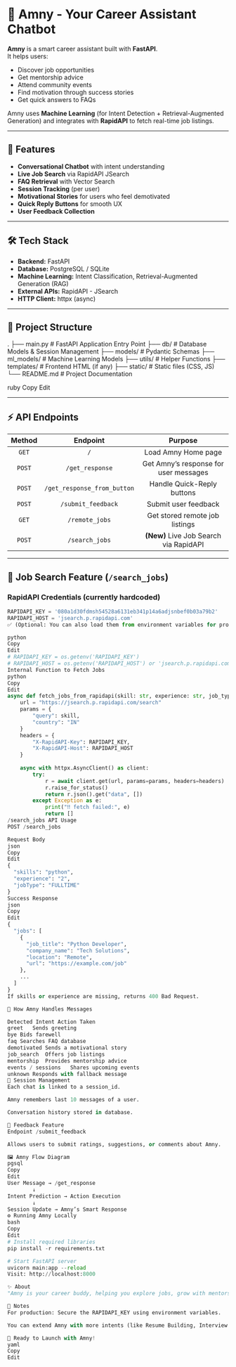 # 🤖 Amny - Your Career Assistant Chatbot

**Amny** is a smart career assistant built with **FastAPI**.  
It helps users:
- Discover job opportunities
- Get mentorship advice
- Attend community events
- Find motivation through success stories
- Get quick answers to FAQs

Amny uses **Machine Learning** (for Intent Detection + Retrieval-Augmented Generation) and integrates with **RapidAPI** to fetch real-time job listings.

---

## 🚀 Features

- **Conversational Chatbot** with intent understanding
- **Live Job Search** via RapidAPI JSearch
- **FAQ Retrieval** with Vector Search
- **Session Tracking** (per user)
- **Motivational Stories** for users who feel demotivated
- **Quick Reply Buttons** for smooth UX
- **User Feedback Collection**

---

## 🛠️ Tech Stack

- **Backend:** FastAPI
- **Database:** PostgreSQL / SQLite
- **Machine Learning:** Intent Classification, Retrieval-Augmented Generation (RAG)
- **External APIs:** RapidAPI - JSearch
- **HTTP Client:** httpx (async)

---

## 📂 Project Structure

. ├── main.py # FastAPI Application Entry Point ├── db/ # Database Models & Session Management ├── models/ # Pydantic Schemas ├── ml_models/ # Machine Learning Models ├── utils/ # Helper Functions ├── templates/ # Frontend HTML (if any) ├── static/ # Static files (CSS, JS) └── README.md # Project Documentation

ruby
Copy
Edit

---

## ⚡ API Endpoints

| Method | Endpoint | Purpose |
|:------:|:--------:|:-------:|
| `GET`  | `/` | Load Amny Home page |
| `POST` | `/get_response` | Get Amny’s response for user messages |
| `POST` | `/get_response_from_button` | Handle Quick-Reply buttons |
| `POST` | `/submit_feedback` | Submit user feedback |
| `GET`  | `/remote_jobs` | Get stored remote job listings |
| `POST` | `/search_jobs` | **(New)** Live Job Search via RapidAPI |

---

## 🔎 Job Search Feature (`/search_jobs`)

### RapidAPI Credentials (currently hardcoded)

```python
RAPIDAPI_KEY = '080a1d30fdmsh54528a6131eb341p14a6adjsnbef0b03a79b2'
RAPIDAPI_HOST = 'jsearch.p.rapidapi.com'
✅ (Optional: You can also load them from environment variables for production.)

python
Copy
Edit
# RAPIDAPI_KEY = os.getenv('RAPIDAPI_KEY')
# RAPIDAPI_HOST = os.getenv('RAPIDAPI_HOST') or 'jsearch.p.rapidapi.com'
Internal Function to Fetch Jobs
python
Copy
Edit
async def fetch_jobs_from_rapidapi(skill: str, experience: str, job_type: str = "FULLTIME", page: int = 1):
    url = "https://jsearch.p.rapidapi.com/search"
    params = {
        "query": skill,
        "country": "IN"
    }
    headers = {
        "X-RapidAPI-Key": RAPIDAPI_KEY,
        "X-RapidAPI-Host": RAPIDAPI_HOST
    }
    
    async with httpx.AsyncClient() as client:
        try:
            r = await client.get(url, params=params, headers=headers)
            r.raise_for_status()
            return r.json().get("data", [])
        except Exception as e:
            print("‼️ fetch failed:", e)
            return []
/search_jobs API Usage
POST /search_jobs

Request Body
json
Copy
Edit
{
  "skills": "python",
  "experience": "2",
  "jobType": "FULLTIME"
}
Success Response
json
Copy
Edit
{
  "jobs": [
    {
      "job_title": "Python Developer",
      "company_name": "Tech Solutions",
      "location": "Remote",
      "url": "https://example.com/job"
    },
    ...
  ]
}
If skills or experience are missing, returns 400 Bad Request.

🧠 How Amny Handles Messages

Detected Intent	Action Taken
greet	Sends greeting
bye	Bids farewell
faq	Searches FAQ database
demotivated	Sends a motivational story
job_search	Offers job listings
mentorship	Provides mentorship advice
events / sessions	Shares upcoming events
unknown	Responds with fallback message
💬 Session Management
Each chat is linked to a session_id.

Amny remembers last 10 messages of a user.

Conversation history stored in database.

📢 Feedback Feature
Endpoint /submit_feedback

Allows users to submit ratings, suggestions, or comments about Amny.

🖼️ Amny Flow Diagram
pgsql
Copy
Edit
User Message → /get_response
        ↓
Intent Prediction → Action Execution
        ↓
Session Update → Amny’s Smart Response
⚙️ Running Amny Locally
bash
Copy
Edit
# Install required libraries
pip install -r requirements.txt

# Start FastAPI server
uvicorn main:app --reload
Visit: http://localhost:8000

✨ About
"Amny is your career buddy, helping you explore jobs, grow with mentors, and stay motivated!"

📌 Notes
For production: Secure the RAPIDAPI_KEY using environment variables.

You can extend Amny with more intents (like Resume Building, Interview Prep, etc.).

🚀 Ready to Launch with Amny!
yaml
Copy
Edit
